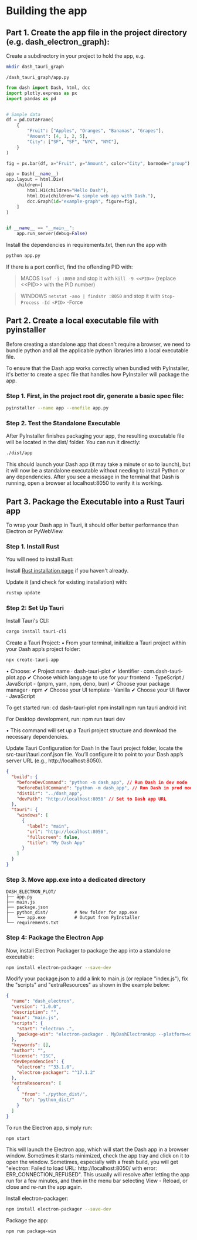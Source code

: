 # Building the app

## Part 1. Create the app file in the project directory (e.g. dash_electron_graph):

Create a subdirectory in your project to hold the app, e.g.

```bash
mkdir dash_tauri_graph
```

`/dash_tauri_graph/app.py`

```py
from dash import Dash, html, dcc
import plotly.express as px
import pandas as pd


# Sample data
df = pd.DataFrame(
    {
        "Fruit": ["Apples", "Oranges", "Bananas", "Grapes"],
        "Amount": [4, 1, 2, 5],
        "City": ["SF", "SF", "NYC", "NYC"],
    }
)

fig = px.bar(df, x="Fruit", y="Amount", color="City", barmode="group")

app = Dash(__name__)
app.layout = html.Div(
    children=[
        html.H1(children="Hello Dash"),
        html.Div(children="A simple web app with Dash."),
        dcc.Graph(id="example-graph", figure=fig),
    ]
)


if __name__ == "__main__":
    app.run_server(debug=False)

```

Install the dependencies in requirements.txt, then run the app with

```bash
python app.py
```

If there is a port conflict, find the offending PID with:

> MACOS `lsof -i :8050` and stop it with `kill -9 <<PID>>` (replace <\<PID>> with the PID number)

> WINDOWS `netstat -ano | findstr :8050` and stop it with `Stop-Process -Id <PID>` -Force

## Part 2. Create a local executable file with pyinstaller

Before creating a standalone app that doesn't require a browser, we need to bundle python and all the applicable python libraries into a local executable file.

To ensure that the Dash app works correctly when bundled with PyInstaller, it's better to create a spec file that handles how PyInstaller will package the app.

### Step 1. First, in the project root dir, generate a basic spec file:

```bash
pyinstaller --name app --onefile app.py
```

### Step 2. Test the Standalone Executable

After PyInstaller finishes packaging your app, the resulting executable file will be located in the dist/ folder. You can run it directly:

```bash
./dist/app
```

This should launch your Dash app (it may take a minute or so to launch), but it will now be a standalone executable without needing to install Python or any dependencies. After you see a message in the terminal that Dash is running, open a browser at localhost:8050 to verify it is working.

## Part 3. Package the Executable into a Rust Tauri app

To wrap your Dash app in Tauri, it should offer better performance than Electron or PyWebView.

### Step 1. Install Rust

You will need to install Rust:

Install [Rust installation page](https://www.rust-lang.org/tools/install) if you haven't already.

Update it (and check for existing installation) with:

```bash
rustup update
```

### Step 2: Set Up Tauri

Install Tauri's CLI:

```bash
cargo install tauri-cli
```

Create a Tauri Project:
• From your terminal, initialize a Tauri project within your Dash app’s project folder:

```bash
npx create-tauri-app
```

• Choose:
✔ Project name · dash-tauri-plot
✔ Identifier · com.dash-tauri-plot.app
✔ Choose which language to use for your frontend · TypeScript / JavaScript - (pnpm, yarn, npm, deno, bun)
✔ Choose your package manager · npm
✔ Choose your UI template · Vanilla
✔ Choose your UI flavor · JavaScript

To get started run:
cd dash-tauri-plot
npm install
npm run tauri android init

For Desktop development, run:
npm run tauri dev

• This command will set up a Tauri project structure and download the necessary dependencies.

Update Tauri Configuration for Dash
In the Tauri project folder, locate the src-tauri/tauri.conf.json file. You’ll configure it to point to your Dash app’s server URL (e.g., http://localhost:8050).

```json
{
  "build": {
    "beforeDevCommand": "python -m dash_app", // Run Dash in dev mode
    "beforeBuildCommand": "python -m dash_app", // Run Dash in prod mode
    "distDir": "../dash_app",
    "devPath": "http://localhost:8050" // Set to Dash app URL
  },
  "tauri": {
    "windows": [
      {
        "label": "main",
        "url": "http://localhost:8050",
        "fullscreen": false,
        "title": "My Dash App"
      }
    ]
  }
}
```

### Step 3. Move app.exe into a dedicated directory

```
DASH_ELECTRON_PLOT/
├── app.py
├── main.js
├── package.json
├── python_dist/          # New folder for app.exe
│   └── app.exe           # Output from PyInstaller
└── requirements.txt
```

### Step 4: Package the Electron App

Now, install Electron Packager to package the app into a standalone executable:

```bash
npm install electron-packager --save-dev
```

Modify your package.json to add a link to main.js (or replace "index.js"), fix the "scripts" and "extraResources" as shown in the example below:

```json
{
  "name": "dash_electron",
  "version": "1.0.0",
  "description": "",
  "main": "main.js",
  "scripts": {
    "start": "electron .",
    "package-win": "electron-packager . MyDashElectronApp --platform=win32 --arch=x64 --out=dist --overwrite --asar"
  },
  "keywords": [],
  "author": "",
  "license": "ISC",
  "devDependencies": {
    "electron": "^33.1.0",
    "electron-packager": "^17.1.2"
  },
  "extraResources": [
    {
      "from": "./python_dist/",
      "to": "python_dist/"
    }
  ]
}
```

To run the Electron app, simply run:

```bash
npm start
```

This will launch the Electron app, which will start the Dash app in a browser window. Sometimes it starts minimized, check the app tray and click on it to open the window. Sometimes, especially with a fresh build, you will get "electron: Failed to load URL: http://localhost:8050/ with error: ERR_CONNECTION_REFUSED". This usually will resolve after letting the app run for a few minutes, and then in the menu bar selecting View - Reload, or close and re-run the app again.

Install electron-packager:

```bash
npm install electron-packager --save-dev
```

Package the app:

```bash
npm run package-win
```
